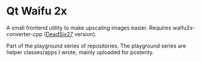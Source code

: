 Qt Waifu 2x
===

A small frontend utility to make upscaling images easier.  Requires
waifu2x-converter-cpp ([DeadSix27] version).

Part of the playground series of repositories.  The playground series are
helper classes/apps I wrote, mainly uploaded for posterity.

[DeadSix27]:https://github.com/DeadSix27/waifu2x-converter-cpp
